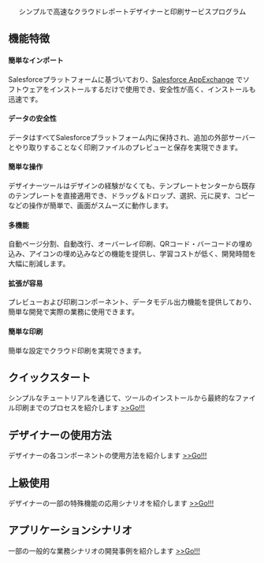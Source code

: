 <p align="center">
  シンプルで高速なクラウドレポートデザイナーと印刷サービスプログラム
</p>

## 機能特徴
<!-- ![機能画像](../_images/zh-cn/FunctionImage.png) -->

#### 簡単なインポート
Salesforceプラットフォームに基づいており、[Salesforce AppExchange](https://appexchange.salesforce.com/) でソフトウェアをインストールするだけで使用でき、安全性が高く、インストールも迅速です。

#### データの安全性
データはすべてSalesforceプラットフォーム内に保持され、追加の外部サーバーとやり取りすることなく印刷ファイルのプレビューと保存を実現できます。

#### 簡単な操作
デザイナーツールはデザインの経験がなくても、テンプレートセンターから既存のテンプレートを直接適用でき、ドラッグ＆ドロップ、選択、元に戻す、コピーなどの操作が簡単で、画面がスムーズに動作します。

#### 多機能
自動ページ分割、自動改行、オーバーレイ印刷、QRコード・バーコードの埋め込み、アイコンの埋め込みなどの機能を提供し、学習コストが低く、開発時間を大幅に削減します。

#### 拡張が容易
プレビューおよび印刷コンポーネント、データモデル出力機能を提供しており、簡単な開発で実際の業務に使用できます。

#### 簡単な印刷
簡単な設定でクラウド印刷を実現できます。

## クイックスタート
シンプルなチュートリアルを通じて、ツールのインストールから最終的なファイル印刷までのプロセスを紹介します [>>Go!!!](../jp/quickstart.md#start)

## デザイナーの使用方法
デザイナーの各コンポーネントの使用方法を紹介します [>>Go!!!](../jp/c-panel.md#start)

## 上級使用
デザイナーの一部の特殊機能の応用シナリオを紹介します [>>Go!!!](../jp/ad-overprinting.md#start)

## アプリケーションシナリオ
一部の一般的な業務シナリオの開発事例を紹介します [>>Go!!!](../jp/sc-request.md#start)
